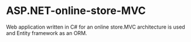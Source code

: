 # ASP.NET-online-store-MVC
Web application written in C# for an online store.MVC architecture is used and Entity framework as an ORM.
